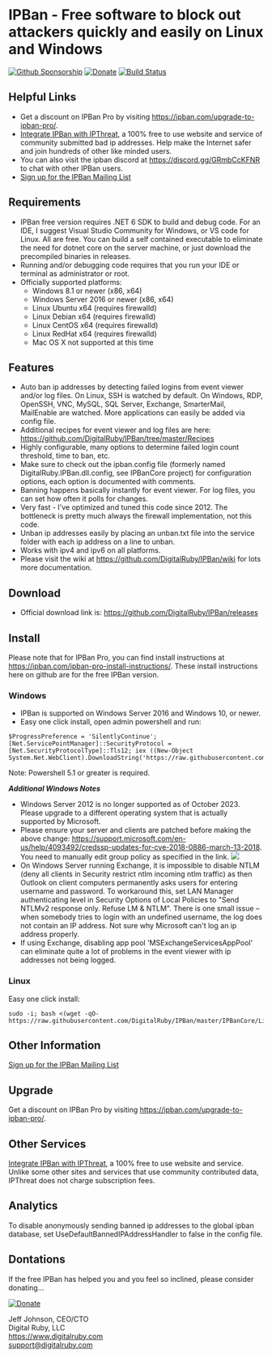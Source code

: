 # IPBan - Free software to block out attackers quickly and easily on Linux and Windows

[![Github Sponsorship](.github/github_sponsor_btn.svg)](https://github.com/sponsors/jjxtra)
[![Donate](https://img.shields.io/badge/Donate-PayPal-green.svg)](https://www.paypal.com/cgi-bin/webscr?cmd=_s-xclick&hosted_button_id=7EJ3K33SRLU9E)
[![Build Status](https://dev.azure.com/DigitalRuby/DigitalRuby/_apis/build/status/DigitalRuby_IPBan?branchName=master)](https://dev.azure.com/DigitalRuby/DigitalRuby/_build/latest?definitionId=4&branchName=master)

## Helpful Links

- Get a discount on IPBan Pro by visiting <a href='https://ipban.com/upgrade-to-ipban-pro/'>https://ipban.com/upgrade-to-ipban-pro/</a>.
- <a href='https://ipthreat.net/integrations/ipban'>Integrate IPBan with IPThreat</a>, a 100% free to use website and service of community submitted bad ip addresses.  Help make the Internet safer and join hundreds of other like minded users.
- You can also visit the ipban discord at https://discord.gg/GRmbCcKFNR to chat with other IPBan users.
- <a href="https://ipban.com/newsletter">Sign up for the IPBan Mailing List</a>

## Requirements

- IPBan free version requires .NET 6 SDK to build and debug code. For an IDE, I suggest Visual Studio Community for Windows, or VS code for Linux. All are free. You can build a self contained executable to eliminate the need for dotnet core on the server machine, or just download the precompiled binaries in releases.
- Running and/or debugging code requires that you run your IDE or terminal as administrator or root.
- Officially supported platforms:
	- Windows 8.1 or newer (x86, x64)
	- Windows Server 2016 or newer (x86, x64)
	- Linux Ubuntu x64 (requires firewalld)
	- Linux Debian x64 (requires firewalld)
	- Linux CentOS x64 (requires firewalld)
	- Linux RedHat x64 (requires firewalld)
	- Mac OS X not supported at this time

## Features

- Auto ban ip addresses by detecting failed logins from event viewer and/or log files. On Linux, SSH is watched by default. On Windows, RDP, OpenSSH, VNC, MySQL, SQL Server, Exchange, SmarterMail, MailEnable are watched. More applications can easily be added via config file.
- Additional recipes for event viewer and log files are here: https://github.com/DigitalRuby/IPBan/tree/master/Recipes
- Highly configurable, many options to determine failed login count threshold, time to ban, etc.
- Make sure to check out the ipban.config file (formerly named DigitalRuby.IPBan.dll.config, see IPBanCore project) for configuration options, each option is documented with comments.
- Banning happens basically instantly for event viewer. For log files, you can set how often it polls for changes.
- Very fast - I've optimized and tuned this code since 2012. The bottleneck is pretty much always the firewall implementation, not this code.
- Unban ip addresses easily by placing an unban.txt file into the service folder with each ip address on a line to unban.
- Works with ipv4 and ipv6 on all platforms.
- Please visit the wiki at https://github.com/DigitalRuby/IPBan/wiki for lots more documentation.

 ## Download

- Official download link is: https://github.com/DigitalRuby/IPBan/releases

## Install

Please note that for IPBan Pro, you can find install instructions at https://ipban.com/ipban-pro-install-instructions/. These install instructions here on github are for the free IPBan version.

### **Windows**

- IPBan is supported on Windows Server 2016 and Windows 10, or newer.
- Easy one click install, open admin powershell and run:
```
$ProgressPreference = 'SilentlyContinue'; [Net.ServicePointManager]::SecurityProtocol = [Net.SecurityProtocolType]::Tls12; iex ((New-Object System.Net.WebClient).DownloadString('https://raw.githubusercontent.com/DigitalRuby/IPBan/master/IPBanCore/Windows/Scripts/install_latest.ps1'))
```
Note: Powershell 5.1 or greater is required.

***Additional Windows Notes***
- Windows Server 2012 is no longer supported as of October 2023. Please upgrade to a different operating system that is actually supported by Microsoft.
- Please ensure your server and clients are patched before making the above change: https://support.microsoft.com/en-us/help/4093492/credssp-updates-for-cve-2018-0886-march-13-2018. You need to manually edit group policy as specified in the link.
![](IPBan/img/WindowsCredSSP.png)
- On Windows Server running Exchange, it is impossible to disable NTLM (deny all clients in Security restrict ntlm incoming ntlm traffic) as then Outlook on client computers permanently asks users for entering username and password. To workaround this, set LAN Manager authenticating level in Security Options of Local Policies to "Send NTLMv2 response only. Refuse LM & NTLM". There is one small issue – when somebody tries to login with an undefined username, the log does not contain an IP address. Not sure why Microsoft can't log an ip address properly.
- If using Exchange, disabling app pool 'MSExchangeServicesAppPool' can eliminate quite a lot of problems in the event viewer with ip addresses not being logged.

### Linux

Easy one click install:
```
sudo -i; bash <(wget -qO- https://raw.githubusercontent.com/DigitalRuby/IPBan/master/IPBanCore/Linux/Scripts/Install.sh)
```

## Other Information

<a href="https://ipban.com/newsletter">Sign up for the IPBan Mailing List</a>

## Upgrade

Get a discount on IPBan Pro by visiting <a href='https://ipban.com/upgrade-to-ipban-pro/'>https://ipban.com/upgrade-to-ipban-pro/</a>.

## Other Services

<a href='https://ipthreat.net/integrations/ipban'>Integrate IPBan with IPThreat</a>, a 100% free to use website and service. Unlike some other sites and services that use community contributed data, IPThreat does not charge subscription fees.

## Analytics

To disable anonymously sending banned ip addresses to the global ipban database, set UseDefaultBannedIPAddressHandler to false in the config file.

## Dontations

If the free IPBan has helped you and you feel so inclined, please consider donating...

[![Donate](https://img.shields.io/badge/Donate-PayPal-green.svg)](https://www.paypal.com/cgi-bin/webscr?cmd=_s-xclick&hosted_button_id=7EJ3K33SRLU9E)

Jeff Johnson, CEO/CTO  
Digital Ruby, LLC  
https://www.digitalruby.com  
support@digitalruby.com


